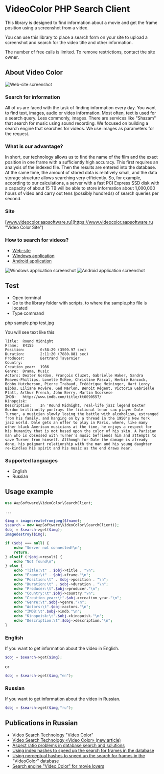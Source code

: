 # VideoColor PHP Search Client

This library is designed to find information about a movie and get the frame position using a screenshot from a video.

You can use this library to place a search form on your site to upload a screenshot and search for the video title and other information.

The number of free calls is limited. To remove restrictions, contact the site owner.

## About Video Color

![Web-site screenshot](https://www.videocolor.aapsoftware.ru/v4/images/site_screenshot.jpg "https://www.videocolor.aapsoftware.ru")

### Search for information

All of us are faced with the task of finding information every day. You want to find text, images, audio or video information. Most often, text is used for a search query. Less commonly, images. There are services like "Shazam" that search for music using sound recording. We focused on building a search engine that searches for videos. We use images as parameters for the request.

### What is our advantage?

In short, our technology allows us to find the name of the film and the exact position in one frame with a sufficiently high accuracy. This first requires an analysis of the indexed file. Then the results are entered into the database. At the same time, the amount of stored data is relatively small, and the data storage structure allows searching very efficiently. So, for example, according to our calculations, a server with a fast PCI Express SSD disk with a capacity of about 15 TB will be able to store information about 1,000,000 hours of video and carry out tens (possibly hundreds) of search queries per second.

### Site

[www.videocolor.aapsoftware.ru](https://www.videocolor.aapsoftware.ru "Video Color Site")

### How to search for videos?

* [Web-site](https://www.videocolor.aapsoftware.ru "Video Color Site")
* [Windows application](https://www.aapsoftware.ru/product.php?id=83 "Video Color Search Client for Windows")
* [Android application](https://www.aapsoftware.ru/product.php?id=84 "Video Color Search Client for Android")

![Windows application screenshot](https://www.videocolor.aapsoftware.ru/v4/images/windows_application.jpg "Video Color Search Client for Windows")
![Android application screenshot](https://www.videocolor.aapsoftware.ru/v4/images/android_application.jpg "Video Color Search Client for Android")

## Test

* Open terminal
* Go to the library folder with scripts, to where the sample.php file is located
* Type command

php sample.php test.jpg

You will see text like this

```
Title:  Round Midnight
Frame:  84155
Position:       0:58:29 (3509.97 sec)
Duration:       2:11:20 (7880.881 sec)
Producer:       Bertrand Tavernier
Country:
Creation year:  1986
Genre:  Drama, Music
Actors: Dexter Gordon, François Cluzet, Gabrielle Haker, Sandra Reaves-Phillips, Lonette McKee, Christine Pascal, Herbie Hancock, Bobby Hutcherson, Pierre Trabaud, Frédérique Meininger, Hart Leroy Bibbs, Liliane Rovère, Ged Marlon, Benoît Régent, Victoria Gabrielle Platt, Arthur French, John Berry, Martin Scorsese
IMDB:   http://www.imdb.com/title/tt0090557/
Kinopoisk:
Description:    In 'Round Midnight, real-life jazz legend Dexter Gordon brilliantly portrays the fictional tenor sax player Dale Turner, a musician slowly losing the battle with alcoholism, estranged from his family, and hanging on by a thread in the 1950's New York jazz world. Dale gets an offer to play in Paris, where, like many other black American musicians at the time, he enjoys a respect for his humanity that is not based upon the color of his skin. A Parisian man who is obsessed with Turner's music befriends him and attempts to save Turner from himself. Although for Dale the damage is already done, his poignant relationship with the man and his young daughter re-kindles his spirit and his music as the end draws near.
```

### Supported languages

* English
* Russian

## Usage example

```PHP
use AapSoftware\VideoColor\SearchClient;

...

$img = imagecreatefromjpeg($fname);
$search = new AapSoftware\VideoColor\SearchClient();
$obj = $search->get($img);
imagedestroy($img);

if ($obj === null) {
    echo "Server not connected!\n";
    return;
} elseif (!$obj->result) {
	echo "Not found\n";
} else {
	echo "Title:\t" . $obj->title . "\n";
	echo "Frame:\t" . $obj->frame."\n";
	echo "Position:\t" . $obj->position . "\n";
	echo "Duration:\t" . $obj->duration . "\n";
	echo "Producer:\t".$obj->producer."\n";
	echo "Country:\t".$obj->country."\n";
	echo "Creation year:\t".$obj->creation_year."\n";
	echo "Genre:\t".$obj->genre."\n";
	echo "Actors:\t".$obj->actors."\n";
	echo "IMDB:\t".$obj->imdb."\n";
	echo "Kinopoisk:\t".$obj->kinopoisk."\n";
	echo "Description:\t".$obj->description."\n";
}
```
### English

If you want to get information about the video in English.

```PHP
$obj = $search->get($img);
```

or

```PHP
$obj = $search->get($img,"en");
```

### Russian

If you want to get information about the video in Russian.

```PHP
$obj = $search->get($img,"ru");
```

## Publications in Russian

* [Video Search Technology "Video Color"](https://medium.com/@grifer163/%D1%82%D0%B5%D1%85%D0%BD%D0%BE%D0%BB%D0%BE%D0%B3%D0%B8%D1%8F-%D0%B2%D0%B8%D0%B4%D0%B5%D0%BE-%D0%BF%D0%BE%D0%B8%D1%81%D0%BA%D0%B0-video-color-8960214cc911)
* [Video Search Technology «Video Color» (new article)](https://habr.com/ru/post/517048/)
* [Aspect ratio problems in database search and solutions](https://habr.com/ru/post/588899/)
* [Using index hashes to speed up the search for frames in the database](https://habr.com/ru/post/589013/)
* [Using perceptual hashes to speed up the search for frames in the "VideoColor" database](https://habr.com/ru/post/589383/)
* [Search engine "Video Color" for movie lovers](https://habr.com/ru/post/596857/)
